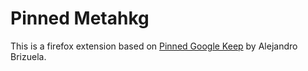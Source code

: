 # Pinned Metahkg

This is a firefox extension based on [Pinned Google Keep](https://addons.mozilla.org/en-US/firefox/addon/pinned-google-keep/) by Alejandro Brizuela.
